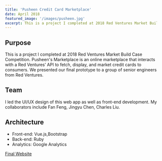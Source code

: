 ```yaml
---
title: 'Pusheen Credit Card Marketplace'
date: April 2018
featured_image: '/images/pusheen.jpg'
excerpt: This is a project I completed at 2018 Red Ventures Market Build Case Competition. Pusheen's Marketplace is an online marketplace that interacts with a Red Ventures’ API to fetch, display, and market credit cards to consumers.
---
```



## Purpose

This is a project I completed at 2018 Red Ventures Market Build Case Competition. Pusheen's Marketplace is an online marketplace that interacts with a Red Ventures’ API to fetch, display, and market credit cards to consumers. We presented our final prototype to a group of senior engineers from Red Ventures. 

## Team

I led the UI/UX design of this web app as well as front-end development. My collaborators include Fan Feng, Jingyu Chen, Charles Liu.


## Architecture

* Front-end: Vue.js,Bootstrap 
* Back-end: Ruby 
* Analytics: Google Analytics 

[Final Website](http://pusheen-cards.surge.sh/#/)
